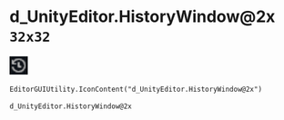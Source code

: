# d_UnityEditor.HistoryWindow@2x `32x32`
<img src="/img/d_UnityEditor.HistoryWindow.png" width=32 height=32>

``` CSharp
EditorGUIUtility.IconContent("d_UnityEditor.HistoryWindow@2x")
```
```
d_UnityEditor.HistoryWindow@2x
```
